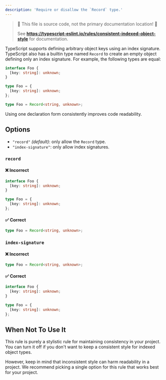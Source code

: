 ```yaml
---
description: 'Require or disallow the `Record` type.'
---
```


> 🛑 This file is source code, not the primary documentation location! 🛑
>
> See **https://typescript-eslint.io/rules/consistent-indexed-object-style** for documentation.

TypeScript supports defining arbitrary object keys using an index signature. TypeScript also has a builtin type named `Record` to create an empty object defining only an index signature. For example, the following types are equal:

```ts
interface Foo {
  [key: string]: unknown;
}

type Foo = {
  [key: string]: unknown;
};

type Foo = Record<string, unknown>;
```

Using one declaration form consistently improves code readability.

## Options

- `"record"` _(default)_: only allow the `Record` type.
- `"index-signature"`: only allow index signatures.

### `record`

<!--tabs-->

#### ❌ Incorrect

```ts option='"record"'
interface Foo {
  [key: string]: unknown;
}

type Foo = {
  [key: string]: unknown;
};
```

#### ✅ Correct

```ts option='"record"'
type Foo = Record<string, unknown>;
```

<!--/tabs-->

### `index-signature`

<!--tabs-->

#### ❌ Incorrect

```ts option='"index-signature"'
type Foo = Record<string, unknown>;
```

#### ✅ Correct

```ts option='"index-signature"'
interface Foo {
  [key: string]: unknown;
}

type Foo = {
  [key: string]: unknown;
};
```

<!--/tabs-->

## When Not To Use It

This rule is purely a stylistic rule for maintaining consistency in your project.
You can turn it off if you don't want to keep a consistent style for indexed object types.

However, keep in mind that inconsistent style can harm readability in a project.
We recommend picking a single option for this rule that works best for your project.

